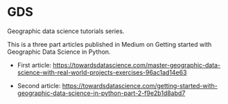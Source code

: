# GDS
Geographic data science tutorials series.

This is a three part articles published in Medium on Getting started with Geographic Data Science in Python.

* First article: https://towardsdatascience.com/master-geographic-data-science-with-real-world-projects-exercises-96ac1ad14e63

* Second article: https://towardsdatascience.com/getting-started-with-geographic-data-science-in-python-part-2-f9e2b1d8abd7
